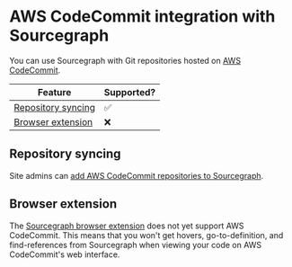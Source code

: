 # AWS CodeCommit integration with Sourcegraph

You can use Sourcegraph with Git repositories hosted on [AWS CodeCommit](https://aws.amazon.com/codecommit/).

| Feature                                                           | Supported? |
| ----------------------------------------------------------------- | ---------- |
| [Repository syncing](../admin/external_service/aws_codecommit.md) | ✅         |
| [Browser extension](browser_extension.md)                         | ❌         |

## Repository syncing

Site admins can [add AWS CodeCommit repositories to Sourcegraph](../admin/external_service/aws_codecommit.md).

## Browser extension

The [Sourcegraph browser extension](browser_extension.md) does not yet support AWS CodeCommit. This means that you won't get hovers, go-to-definition, and find-references from Sourcegraph when viewing your code on AWS CodeCommit's web interface.
